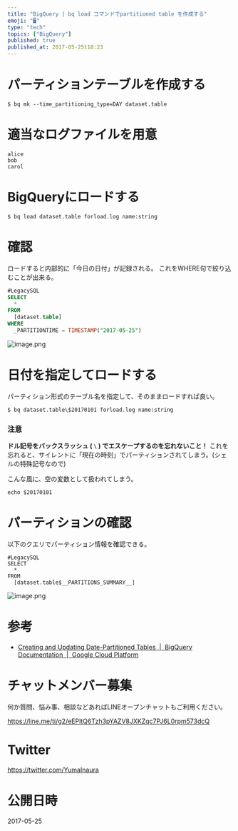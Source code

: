 ```yaml
---
title: "BigQuery | bq load コマンドでpartitioned table を作成する"
emoji: "🖥"
type: "tech"
topics: ["BigQuery"]
published: true
published_at: 2017-05-25t18:23
---
```


# パーティションテーブルを作成する

```
$ bq mk --time_partitioning_type=DAY dataset.table
```

# 適当なログファイルを用意

```:forload.log
alice
bob
carol
```

# BigQueryにロードする

```
$ bq load dataset.table forload.log name:string
```

# 確認

ロードすると内部的に「今日の日付」が記録される。
これをWHERE句で絞り込むことが出来る。

```sql
#LegacySQL
SELECT
  *
FROM
  [dataset.table]
WHERE
  _PARTITIONTIME = TIMESTAMP("2017-05-25")
```

![image.png](https://qiita-image-store.s3.amazonaws.com/0/89618/1d31c6ad-14d1-436d-9f99-e5be071cb623.png)

# 日付を指定してロードする

パーティション形式のテーブル名を指定して、そのままロードすれば良い。

```
$ bq dataset.table\$20170101 forload.log name:string
```

### 注意

**ドル記号をバックスラッシュ ( `\` ) でエスケープするのを忘れないこと！**
これを忘れると、サイレントに「現在の時刻」でパーティションされてしまう。(シェルの特殊記号なので)

こんな風に、空の変数として扱われてしまう。

```
echo $20170101
```

# パーティションの確認

以下のクエリでパーティション情報を確認できる。

```
#LegacySQL
SELECT
  *
FROM
  [dataset.table$__PARTITIONS_SUMMARY__]
```

![image.png](https://qiita-image-store.s3.amazonaws.com/0/89618/7e6e34fa-131b-1a66-b898-8fcfd6ef30d8.png)


# 参考

- [Creating and Updating Date-Partitioned Tables  |  BigQuery Documentation  |  Google Cloud Platform](https://cloud.google.com/bigquery/docs/creating-partitioned-tables)








<!-- Update From Qiita API -->

# チャットメンバー募集


何か質問、悩み事、相談などあればLINEオープンチャットもご利用ください。

https://line.me/ti/g2/eEPltQ6Tzh3pYAZV8JXKZqc7PJ6L0rpm573dcQ





# Twitter


https://twitter.com/YumaInaura


<!-- Update From Qiita API -->



# 公開日時

2017-05-25
